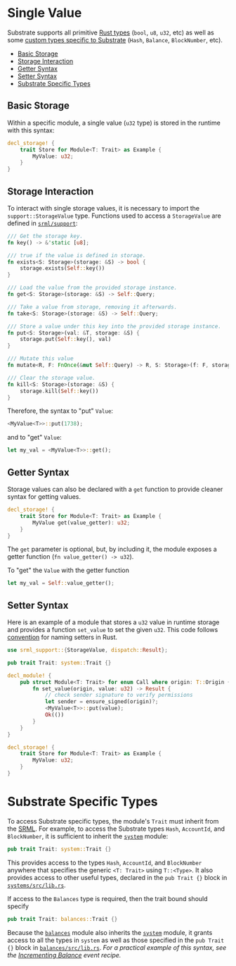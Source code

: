 # Single Value

Substrate supports all primitive [Rust types](https://cheats.rs/) (`bool`, `u8`, `u32`, etc) as well as some [custom types specific to Substrate](https://github.com/paritytech/oo7/blob/master/packages/oo7-substrate/src/types.js) (`Hash`, `Balance`, `BlockNumber`, etc).

* [Basic Storage](#basic)
* [Storage Interaction](#interact)
* [Getter Syntax](#get)
* [Setter Syntax](#set)
* [Substrate Specific Types](#sub)

## Basic Storage <a name = "basic"></a>

Within a specific module, a single value (`u32` type) is stored in the runtime with this syntax:

```rust
decl_storage! {
    trait Store for Module<T: Trait> as Example {
        MyValue: u32;
    }
}
```

## Storage Interaction <a name = "interact"></a>

To interact with single storage values, it is necessary to import the `support::StorageValue` type. Functions used to access a `StorageValue` are defined in [`srml/support`](https://github.com/paritytech/substrate/blob/master/srml/support/src/storage/generator.rs):

```rust
/// Get the storage key.
fn key() -> &'static [u8];

/// true if the value is defined in storage.
fn exists<S: Storage>(storage: &S) -> bool {
    storage.exists(Self::key())
}

/// Load the value from the provided storage instance.
fn get<S: Storage>(storage: &S) -> Self::Query;

/// Take a value from storage, removing it afterwards.
fn take<S: Storage>(storage: &S) -> Self::Query;

/// Store a value under this key into the provided storage instance.
fn put<S: Storage>(val: &T, storage: &S) {
    storage.put(Self::key(), val)
}

/// Mutate this value
fn mutate<R, F: FnOnce(&mut Self::Query) -> R, S: Storage>(f: F, storage: &S) -> R;

/// Clear the storage value.
fn kill<S: Storage>(storage: &S) {
    storage.kill(Self::key())
}
```

Therefore, the syntax to "put" `Value`:

```rust
<MyValue<T>>::put(1738);
```

and to "get" `Value`:

```rust
let my_val = <MyValue<T>>::get();
```


## Getter Syntax <a name = "get"></a>

Storage values can also be declared with a `get` function to provide cleaner syntax for getting values.

```rust
decl_storage! {
    trait Store for Module<T: Trait> as Example {
        MyValue get(value_getter): u32;
    }
}
```

The `get` parameter is optional, but, by including it, the module exposes a getter function (`fn value_getter() -> u32`). 

To "get" the `Value` with the getter function

```rust
let my_val = Self::value_getter();
```

## Setter Syntax <a name = "set"></a>

Here is an example of a module that stores a `u32` value in runtime storage and provides a function `set_value` to set the given `u32`. This code follows [convention](https://deterministic.space/elegant-apis-in-rust.html#consistent-names) for naming setters in Rust.

```rust
use srml_support::{StorageValue, dispatch::Result};

pub trait Trait: system::Trait {}

decl_module! {
    pub struct Module<T: Trait> for enum Call where origin: T::Origin {
        fn set_value(origin, value: u32) -> Result {
            // check sender signature to verify permissions
            let sender = ensure_signed(origin)?; 
            <MyValue<T>>::put(value);
            Ok(())
        }
    }
}

decl_storage! {
    trait Store for Module<T: Trait> as Example {
        MyValue: u32;
    }
}
```

# Substrate Specific Types <a name = "sub"></a>

To access Substrate specific types, the module's `Trait` must inherit from the [SRML](https://github.com/paritytech/substrate/tree/master/srml). For example, to access the Substrate types `Hash`, `AccountId`, and `BlockNumber`, it is sufficient to inherit the [`system`](https://github.com/paritytech/substrate/tree/master/srml/system) module:

```rust
pub trait Trait: system::Trait {}
```

This provides access to the types `Hash`, `AccountId`, and `BlockNumber` anywhere that specifies the generic `<T: Trait>` using `T::<Type>`. It also provides access to other useful types, declared in the `pub Trait {}` block in [`systems/src/lib.rs`](https://github.com/paritytech/substrate/blob/v1.0/srml/system/src/lib.rs).

If access to the `Balances` type is required, then the trait bound should specify

```rust
pub trait Trait: balances::Trait {}
```

Because the [`balances`](https://github.com/paritytech/substrate/tree/master/srml/balances) module also inherits the [`system`](https://github.com/paritytech/substrate/tree/master/srml/system) module, it grants access to all the types in `system` as well as those specified in the `pub Trait {}` block in [`balances/src/lib.rs`](https://github.com/paritytech/substrate/blob/v1.0/srml/balances/src/lib.rs). *For a practical example of this syntax, see the [Incrementing Balance](../event/balance.md) event recipe.*